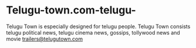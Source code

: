 # Telugu-town.com-telugu-
Telugu Town is especially designed for telugu people. Telugu Town consists telugu political news, telugu cinema news, gossips, tollywood news and movie trailers@telugutown.com
